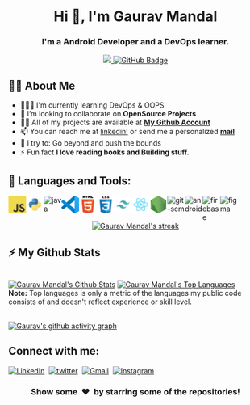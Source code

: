 <h1 align="center">Hi 👋, I'm Gaurav Mandal</h1>
<h3 align="center">I'm a Android Developer and a DevOps learner.</h3>

<p align="center">
<a href="https://github.com/Meghna-DAS/github-profile-views-counter">
    <img src="https://komarev.com/ghpvc/?username=gauravmandall">
</a>
<a href="https://github.com/gauravmandall?tab=followers"><img src="https://img.shields.io/github/followers/gauravmandall?label=Followers&style=social" alt="GitHub Badge"></a>
</p>
    
## 🙋‍♂️ About Me

- 👨🏽‍💻 I'm currently learning DevOps & OOPS 
- 👯 I’m looking to collaborate on **OpenSource Projects**
- 👨‍💻 All of my projects are available at **[My Github Account](https://github.com/gauravmandall?tab=repositories)**
- 📫 You can reach me at [linkedin!][linkedin] or send me a personalized **<a href="mailto:mandalgaurav550@gmail.com?subject=Hola%20Gaurav">mail</a>** 
- 🧗 I try to: Go beyond and push the bounds
- ⚡ Fun fact **I love reading books and Building stuff.**

## 🚀 Languages and Tools:

<p align="left">
    
<img align="left" alt="JavaScript" width="35px" src="https://raw.githubusercontent.com/github/explore/80688e429a7d4ef2fca1e82350fe8e3517d3494d/topics/javascript/javascript.png" />
<img align="left" alt="HTML5" width="35px" src="https://raw.githubusercontent.com/github/explore/80688e429a7d4ef2fca1e82350fe8e3517d3494d/topics/python/python.png" />
<img align="left" alt="java" width="35px" src="https://img.icons8.com/color/48/null/java-coffee-cup-logo--v1.png" />
<img align="left" alt="Visual Studio Code" width="35px" src="https://raw.githubusercontent.com/github/explore/80688e429a7d4ef2fca1e82350fe8e3517d3494d/topics/visual-studio-code/visual-studio-code.png" />
<img align="left" alt="HTML5" width="35px" src="https://raw.githubusercontent.com/github/explore/80688e429a7d4ef2fca1e82350fe8e3517d3494d/topics/html/html.png" />
<img align="left" alt="CSS3" width="35px" src="https://raw.githubusercontent.com/github/explore/80688e429a7d4ef2fca1e82350fe8e3517d3494d/topics/css/css.png" />
<img align="left" alt="tailwind" width="35px" src="https://raw.githubusercontent.com/github/explore/80688e429a7d4ef2fca1e82350fe8e3517d3494d/topics/tailwind/tailwind.png" />
<img align="left" alt="React" width="35px" src="https://raw.githubusercontent.com/github/explore/80688e429a7d4ef2fca1e82350fe8e3517d3494d/topics/react/react.png" />
<img align="left" alt="Node.js" width="35px" src="https://raw.githubusercontent.com/github/explore/80688e429a7d4ef2fca1e82350fe8e3517d3494d/topics/nodejs/nodejs.png" />
<img align="left" alt="git-scm" width="35px" src="https://img.icons8.com/color/48/000000/git.png" />
    <img align="left" alt="android" width="35px" src="https://img.icons8.com/fluency/48/000000/android-os.png" />
    <img align="left" alt="firebase" width="35px" src="https://img.icons8.com/color/48/000000/google-firebase-console.png" />
    <img align="left" alt="figma" width="35px" src="https://img.icons8.com/color/48/000000/figma--v2.png" />
</p>
<br/>
<p align="center"><a href="https://github.com/gauravmandall/github-readme-streak-stats">
        <img title="🔥 Get streak stats for your profile at git.io/streak-stats" alt="Gaurav Mandal's streak" src="https://github-readme-streak-stats.herokuapp.com/?user=gauravmandall&theme=black-ice&hide_border=true&stroke=0000&background=060A0CD0"/>
</a></p>

## :zap: My Github Stats

  <br/>
    <a href="https://github.com/gauravmandall/github-readme-stats"><img alt="Gaurav Mandal's Github Stats" src="https://github-readme-stats.vercel.app/api?username=gauravmandall&show_icons=true&count_private=true&theme=react&hide_border=true&bg_color=0D1117" /></a>
  <a href="https://github.com/gauravmandall/github-readme-stats"><img alt="Gaurav Mandal's Top Languages" src="https://github-readme-stats.vercel.app/api/top-langs/?username=gauravmandall&langs_count=8&count_private=true&layout=compact&theme=react&hide_border=true&bg_color=0D1117" /></a>
  <br/>
  <b>Note:</b> Top languages is only a metric of the languages my public code consists of and doesn't reflect experience or skill level.


<br/>
<br/>

<!-- repos
<a href="https://github.com/gauravmandall/gauravmandall">
  <img align="left" src="https://github-readme-stats.vercel.app/api/pin/?username=gauravmandall&repo=gauravmandall&theme=dark" />
</a>
<a href="https://github.com/gauravmandall/DisneyPlusGaurav">
  <img align="left" src="https://github-readme-stats.vercel.app/api/pin/?username=gauravmandall&repo=DisneyPlusGaurav&theme=dark" />
</a>
<a href="https://github.com/gauravmandall/codex">
  <img align="left" src="https://github-readme-stats.vercel.app/api/pin/?username=gauravmandall&repo=codex&theme=dark" />
</a> -->


[![Gaurav's github activity graph](https://github-readme-activity-graph.cyclic.app/graph?username=gauravmandall&theme=tokyo-night)](https://github.com/ashutosh00710/github-readme-activity-graph)




## Connect with me:
<p align="left">
<a href = "https://www.linkedin.com/in/gauravmandall/"><img src="https://img.shields.io/badge/linkedin-%230077B5.svg?&style=for-the-badge&logo=linkedin&logoColor=white" alt="LinkedIn" /></a>&nbsp;
<a href = "https://twitter.com/gauravmandall"><img src="https://img.shields.io/badge/Twitter-1DA1F2?style=for-the-badge&logo=twitter&logoColor=white" alt="twitter"/></a>&nbsp;
<a href = "mailto:mandalgaurav550@gmail.com?subject=Hola%20Gaurav"><img src="https://img.shields.io/badge/gmail-%23D14836.svg?&style=for-the-badge&logo=gmail&logoColor=white" alt="Gmail"/></a>&nbsp;
<a href = "https://www.instagram.com/gaurav.mandall/"><img src="https://img.shields.io/badge/instagram-%23E4405F.svg?&style=for-the-badge&logo=instagram&logoColor=white" alt="Instagram" /></a>&nbsp;
</p>

<div align="center">
<h3 align="center">Show some &nbsp;❤️&nbsp; by starring some of the repositories!</h3>
</div>



[instagram]: https://instagram.com/gaurav.mandall
[linkedin]: https://www.linkedin.com/in/gauravmandall/
